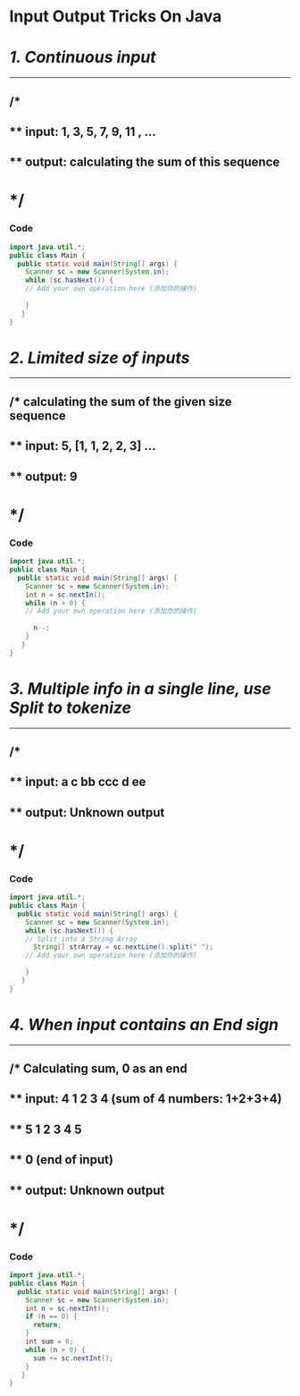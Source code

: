 Input Output Tricks On Java
===========================
# *1. Continuous input*
-------------------------
## /*
## ** input: 1, 3, 5, 7, 9, 11 , ... 
## ** output: calculating the sum of this sequence
#  */
### Code
```java
import java.util.*;
public class Main {
  public static void main(String[] args) {
    Scanner sc = new Scanner(System.in);
    while (sc.hasNext()) {
    // Add your own operation here (添加你的操作)
    
    }
   }
}
```
# *2. Limited size of inputs*
-------------------------
## /* calculating the sum of the given size sequence
## ** input: 5, [1, 1, 2, 2, 3]  ... 
## ** output: 9
#  */
### Code
```java
import java.util.*;
public class Main {
  public static void main(String[] args) {
    Scanner sc = new Scanner(System.in);
    int n = sc.nextIn();
    while (n > 0) {
    // Add your own operation here (添加你的操作)
    
      n--;
    }
   }
}
```
# *3. Multiple info in a single line, use Split to tokenize*
-------------------------
## /* 
## ** input: a c bb ccc d ee
## ** output: Unknown output
#  */
### Code
```java
import java.util.*;
public class Main {
  public static void main(String[] args) {
    Scanner sc = new Scanner(System.in);
    while (sc.hasNext()) {
    // Split into a String Array
      String[] strArray = sc.nextLine().split(" ");
    // Add your own operation here (添加你的操作)
   
    }
   }
}
```
# *4. When input contains an End sign*
-------------------------
## /* Calculating sum, 0 as an end
## ** input: 4 1 2 3 4 (sum of 4 numbers: 1+2+3+4)
## **        5 1 2 3 4 5
## **        0         (end of input)
## ** output: Unknown output
#  */
### Code
```java
import java.util.*;
public class Main {
  public static void main(String[] args) {
    Scanner sc = new Scanner(System.in);
    int n = sc.nextInt();
    if (n == 0) {
      return;
    }
    int sum = 0;
    while (n > 0) {
      sum += sc.nextInt();
    }
   }
}
```
